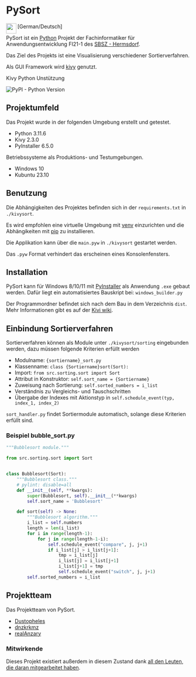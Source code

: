 PySort
===

<img align="left" height="28" src="https://european-union.europa.eu/sites/default/files/styles/oe_theme_small_no_crop/public/2022-02/Flag_of_Germany.png?itok=phTw6mGR"/>

[German/Deutsch]

PySort ist ein [Python](https://python.org) Projekt der Fachinformatiker für Anwendungsentwicklung FI21-1 des [SBSZ - Hermsdorf](https://sbsz-hsp.de/schulteil-hermsdorf).

Das Ziel des Projekts ist eine Visualisierung verschiedener Sortierverfahren.

Als GUI Framework wird [kivy](https://kivy.org/) genutzt.

Kivy Python Unstützung

![PyPI - Python Version](https://img.shields.io/pypi/pyversions/kivy)

Projektumfeld
----------------------------------------

Das Projekt wurde in der folgenden Umgebung erstellt und getestet.

- Python 3.11.6
- Kivy 2.3.0
- PyInstaller 6.5.0

Betriebssysteme als Produktions- und Testumgebungen.

- Windows 10
- Kubuntu 23.10

Benutzung
----------------------------------------

Die Abhängigkeiten des Projektes befinden sich in der `requirements.txt` in `./kivysort`.

Es wird empfohlen eine virtuelle Umgebung mit [venv](https://docs.python.org/3/library/venv.html) einzurichten und die Abhängikeiten mit [pip](https://pip.pypa.io/en/stable/) zu installieren.

Die Applikation kann über die `main.pyw` in `./kivysort` gestartet werden.

Das `.pyw` Format verhindert das erscheinen eines Konsolenfensters.

Installation
----------------------------------------

PySort kann für Windows 8/10/11 mit [PyInstaller](https://pyinstaller.org/en/stable/) als Anwendung `.exe` gebaut werden.
Dafür liegt ein automatisiertes Bauskript bei: `windows_builder.py`

Der Programmordner befindet sich nach dem Bau in dem Verzeichnis `dist`. Mehr Informationen gibt es auf der [Kivi wiki](https://kivy.org/doc/stable/guide/packaging-windows.html).

Einbindung Sortierverfahren
----------------------------------------

Sortierverfahren können als Module unter `./kivysort/sorting` eingebunden werden, dazu müssen folgende Kriterien erfüllt werden

- Modulname: `{sortiername}_sort.py`
- Klassenname: `class {Sortiername}sort(Sort):`
- Import: `from src.sorting.sort import Sort`
- Attribut in Konstruktor: `self.sort_name = {Sortiername}`
- Zuweisung nach Sortierung: `self.sorted_numbers = i_list`
- Verständnis zu Vergleichs- und Tauschschritten
- Übergabe der Indexes mit Aktionstyp in `self.schedule_event(typ, index_1, index_2)`

`sort_handler.py` findet Sortiermodule automatisch, solange diese Kriterien erfüllt sind.

### Beispiel bubble_sort.py

```py
"""Bubblesort module."""

from src.sorting.sort import Sort


class Bubblesort(Sort):
    """Bubblesort class."""
    # pylint: disable=all
    def __init__(self, **kwargs):
        super(Bubblesort, self).__init__(**kwargs)
        self.sort_name = 'Bubblesort'

    def sort(self) -> None:
        """Bubblesort algorithm."""
        i_list = self.numbers
        length = len(i_list)
        for i in range(length-1):
            for j in range(length-1-i):
                self.schedule_event("compare", j, j+1)
                if i_list[j] > i_list[j+1]:
                    tmp = i_list[j]
                    i_list[j] = i_list[j+1]
                    i_list[j+1] = tmp
                    self.schedule_event("switch", j, j+1)
        self.sorted_numbers = i_list
```

## Projektteam

Das Projektteam von PySort.

- [Dustopheles](https://github.com/Dustopheles)
- [dnzkrkmz](https://github.com/dnzkrkmz)
- [realAnzary](https://github.com/realAnzary)

### Mitwirkende

Dieses Projekt existiert außerdem in diesem Zustand dank [all den Leuten, die daran mitgearbeitet haben](https://github.com/Dustopheles/PySort/graphs/contributors).
